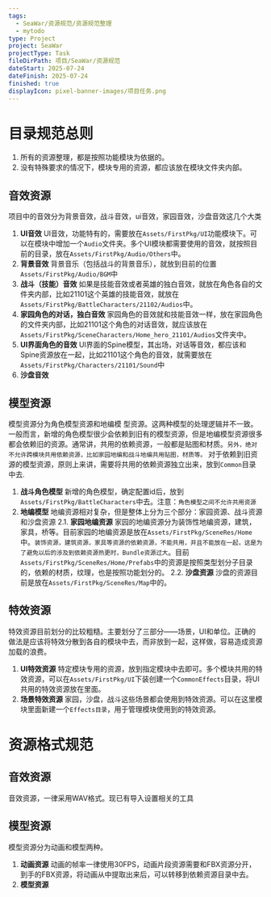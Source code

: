 ```yaml
---
tags:
  - SeaWar/资源规范/资源规范整理
  - mytodo
type: Project
project: SeaWar
projectType: Task
fileDirPath: 项目/SeaWar/资源规范
dateStart: 2025-07-24
dateFinish: 2025-07-24
finished: true
displayIcon: pixel-banner-images/项目任务.png
---
```

# 目录规范总则
1. 所有的资源整理，都是按照功能模块为依据的。
2. 没有特殊要求的情况下，模块专用的资源，都应该放在模块文件夹内部。
## 音效资源
项目中的音效分为背景音效，战斗音效，ui音效，家园音效，沙盘音效这几个大类
1. **UI音效**
	UI音效，功能特有的，需要放在`Assets/FirstPkg/UI`功能模块下。可以在模块中增加一个`Audio`文件夹。多个UI模块都需要使用的音效，就按照目前的目录，放在`Assets/FirstPkg/Audio/Others`中。
2. **背景音效**
	背景音乐（包括战斗的背景音乐），就放到目前的位置`Assets/FirstPkg/Audio/BGM`中
3. **战斗（技能）音效**
	如果是技能音效或者英雄的独白音效，就放在角色各自的文件夹内部，比如21101这个英雄的技能音效，就放在`Assets/FirstPkg/BattleCharacters/21102/Audios`中。
4. **家园角色的对话，独白音效**
	家园角色的音效就和技能音效一样，放在家园角色的文件夹内部，比如21101这个角色的对话音效，就应该放在`Assets/FirstPkg/SceneCharacters/Home_hero_21101/Audios`文件夹中。
5. **UI界面角色的音效**
	UI界面的Spine模型，其出场，对话等音效，都应该和Spine资源放在一起，比如21101这个角色的音效，就需要放在`Assets/FirstPkg/Characters/21101/Sound`中
6. **沙盘音效**
## 模型资源
模型资源分为角色模型资源和地编模 型资源。这两种模型的处理逻辑并不一致。一般而言，新增的角色模型很少会依赖到旧有的模型资源，但是地编模型资源很多都会依赖旧的资源。通常讲，共用的依赖资源，一般都是贴图和材质。`另外，绝对不允许跨模块共用依赖资源，比如家园地编和战斗地编共用贴图，材质等。`
对于依赖到旧资源的模型资源，原则上来讲，需要将共用的依赖资源独立出来，放到`Common`目录中去.
1. **战斗角色模型**
   新增的角色模型，确定配置id后，放到`Assets/FirstPkg/BattleCharacters`中去。注意：`角色模型之间不允许共用资源`
2. **地编模型**
	地编资源相对复杂，但是整体上分为三个部分：家园资源、战斗资源和沙盘资源
	2.1. **家园地编资源**
		家园的地编资源分为装饰性地编资源，建筑，家具，桥等。目前家园的地编资源是放在`Assets/FirstPkg/SceneRes/Home`中。`装饰资源，建筑资源，家具等资源的依赖资源，不能共用，并且不能放在一起，这是为了避免以后的涉及到依赖资源热更时，Bundle资源过大`。目前`Assets/FirstPkg/SceneRes/Home/Prefabs`中的资源是按照类型划分子目录的，依赖的材质，纹理，也是按照功能划分的。
	2.2. **沙盘资源**
		沙盘的资源目前是放在`Assets/FirstPkg/SceneRes/Map`中的。
## 特效资源
特效资源目前划分的比较粗糙。主要划分了三部分——场景，UI和单位。正确的做法是应该将特效分散到各自的模块中去，而非放到一起，这样做，容易造成资源加载的浪费。
1. **UI特效资源**
	特定模块专用的资源，放到指定模块中去即可。多个模块共用的特效资源，可以在`Assets/FirstPkg/UI`下装创建一个`CommonEffects`目录，将UI共用的特效资源放在里面。
2. **场景特效资源**
	家园，沙盘，战斗这些场景都会使用到特效资源。可以在这里模块里面新建一个`Effects目录`，用于管理模块使用到的特效资源。
# 资源格式规范
## 音效资源
音效资源，一律采用WAV格式。现已有导入设置相关的工具
## 模型资源
模型资源分为动画和模型两种。
1. **动画资源**
	动画的帧率一律使用30FPS，动画片段资源需要和FBX资源分开，到手的FBX资源，将动画从中提取出来后，可以转移到依赖资源目录中去。
2. **模型资源**





